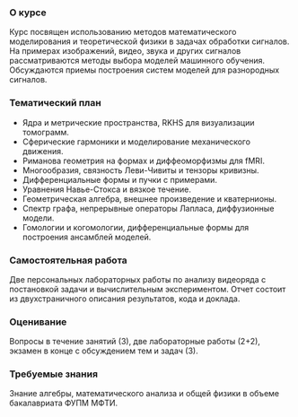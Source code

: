 ### О курсе
Курс посвящен использованию методов математического моделирования и теоретической физики в задачах обработки сигналов. На примерах изображений, видео, звука и других сигналов рассматриваются методы выбора моделей машинного обучения. Обсуждаются приемы построения систем моделей для разнородных сигналов.

### Тематический план
* Ядра и метрические пространства, RKHS для визуализации томограмм.
* Сферические гармоники и моделирование механического движения.
* Риманова геометрия на формах и диффеоморфизмы для fMRI.
* Многообразия, связность Леви-Чивиты и тензоры кривизны.
* Дифференциальные формы и пучки с примерами.
* Уравнения Навье-Стокса и вязкое течение.
* Геометрическая алгебра, внешнее произведение и кватернионы.
* Спектр графа, непрерывные операторы Лапласа, диффузионные модели.
* Гомологии и когомологии, дифференциальные формы для построения ансамблей моделей.

### Самостоятельная работа
Две персональных лабораторных работы по анализу видеоряда с постановкой задачи и вычислительным экспериментом. Отчет состоит из двухстраничного описания результатов, кода и доклада.

### Оценивание
Вопросы в течение занятий (3), две лабораторные работы (2+2), экзамен в конце с обсуждением тем и задач (3).

### Требуемые знания
Знание алгебры, математического анализа и общей физики в объеме бакалавриата ФУПМ МФТИ.
